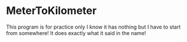 # MeterToKilometer
This program is for practice only I know it has nothing but I have to start from somewhere!
It does exactly what it said in the name!
